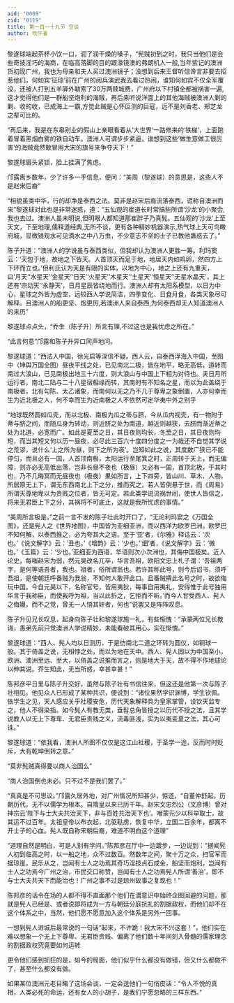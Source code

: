```yaml
---
aid: "0009"
zid: "0119"
title: 第一百一十九节 空谈
author: 吹牛者
---
```


黎遂球端起茶杯小饮一口，润了润干燥的嗓子，“髡贼初到之时，我只当他们是会些奇技淫巧的海商，在临高落脚的目的跟濠镜澳的弗朗机人一般,当年紫记的澳洲货初现广州，我也为母亲和夫人买过澳洲镜子；没想到后来王督听信谗言非要去招惹他们，何如宾‘征琼’前在广州的阅兵演武我去看过热闹，谁知何如宾不仅全军覆没，还被人打到五羊驿外勒索了30万两赎城费，广州府以下村镇全都被祸害一遍,这才觉得他们是一群船坚炮利的海贼，再后来听说洋面上的其他海贼被澳洲人剿的剿、收的收，已成海上一霸,方觉此贼是心怀叵测的巨寇，远不是刘香老、郑芝龙之辈可比的。

“再后来，我是在东皋别业的假山上亲眼看着从‘大世界’一路修来的‘铁梯’，上面跑着冒着黑烟白雾的铁自动车。澳洲人可谓步步紧逼，谁想到这些‘做生意做工很厉害’的海贼竟然敢冒用大宋的旗号来争夺天下！”

黎遂球眉头紧锁，脸上挂满了焦虑。

邝露离乡数年，少了许多一手信息，便问：“美周（黎遂球）的意思是，这些人不是赵宋后裔”

“相貌虽类中华，行的却净是泰西之法。莫非是赵宋后裔流落泰西，谎称自澳洲而来”黎遂球对此也是非常迷惑，道：“五仙观的崔道长时常搞些所谓‘沙龙’的小聚会,我也去过。澳洲人虽未明说,但明眼人都知道那崔胖子乃真髡。五仙观的‘沙龙’上至天文，下至地理,儒释道经典,无所不谈，更有各种精妙机器演示,热气球上天可鸟瞰府城，显微镜观水可见滴水之中八万虫，不少意志不坚的士子已教他蛊惑去了。”

陈子升道：“澳洲人的学说虽与泰西类似，但我却认为澳洲人更胜一筹。利玛窦云：‘天包于地，故地之下皆天。人首顶天而足于地，地居天内如鸡卵，然四方上下环而立也。’但利氏认为天是有限的实体，以地为中心，地之上还有九重天，曰‘月天’‘水星天’‘金星天’‘日天’‘火星天’‘木星天’‘土星天’‘恒星天’‘无星水晶天’，其上还有‘宗动天’‘永静天’，日月星辰皆绕地而行。澳洲人却有太阳系模型，以日为中心，星球之外皆为虚空，远较西人学说简洁，四季变化、日食月食，各类天象尽可解释。且澳洲人的船更坚、炮更厉,若澳洲人来自泰西,为何泰西却无人知道澳洲人的来历”

黎遂球点点头，“乔生（陈子升）所言有理,不过这也是我忧虑之所在。”



“此言何意”邝露和陈子升异口同声地问。

黎遂球道：“西法入中国，徐光启等深信不疑。西人云，自泰西浮海入中国，至图中（坤舆万国全图）昼夜平线之处，已见南北二极，皆在地平，略无高低，道转而南过大浪山，已见南极出地三十六度，则大浪山与中国上下相为对待也。夫日月所运行者，南北二陆与二十八星宿相缘而转，其南时有不知名之星，而以为此盖绕于南极者。北有勾陈、太乙诸象，而南何以无之乃不几于尊卑之象倒置，人亦何幸而生为近北极之人，何不幸而生为近南极之人不依然可定华夷中外之别乎

“地球既然圆如瓜壳，而以北极、南极为瓜之蒂与脐，今从瓜内视壳，有一物附于蒂与脐之间，而随瓜身为转动，则近脐之处为南道，越近则越狭，去脐而渐近蒂之处为北道，必宽而广。如此是夏至之日，其日夜则均长，冬至之日，其日夜则均短，而当其短又何以历一昼夜，必尽此三百六十度四分度之一为哉还不自觉其学说之荒谬，说什么‘上之所为昼，则下之所为夜’。岂知如此之说，其度数广狭已不能停匀，而且必有一国，人首顶南极，太阳运行至尾箕之时，正周转于天上，而无偏障，则亦必无高低出落，岂非长昼不夜也（极昼）又必有一国，首顶北极，于其时也，乃不几晦冥而无昼夜也（极夜）果如所言，上下四旁，皆山川、草木、人物，所居原无上下，谓无东西南北上下之分，推而究之，若人皆倒悬于世，而《周易》所谓天尊地卑以为贵贱之位者，皆无可定。若此类学说流祸世间，使世人皆信之，将来无君臣上下之分，其祸将不可底止，这就是我所忧虑的事情。”

“美周所言极是。”之前一言不发的陈子壮此时开口了，“无论利玛窦之《万国全图》，还是髡人之《世界地图》，中国皆为亚细亚洲，而以西洋为欧罗巴洲。欧罗巴不知何解，以泰西推之，必为夸其大之语。至于‘亚’者，《尔雅》释诂云：‘次也。’《说文解字》云：‘丑也。’《增韵》云：‘少也。’‘细’者，《说文解字》云：‘微也。’《玉篇》云：‘少也。’亚细亚为西语，华语则次小次洲也，其侮中国极矣。近人论史，每嗤赵宋为弱，然元昊改名兀卒，华言吾祖，欧阳文忠上札子谓：‘吾祖两字，是何等语吾者，我也。祖者，俗所谓翁也。若许其称此号，则今后诏书，须呼吾祖，是使朝廷呼番贼为我翁，不知何人敢开此口。且番贼撰此名号之时，故欲侮玩中国。今自元昊以下，名称官号，皆用夷狄，每事自用夷礼，安得惟于此号独用华言于我称臣，而使我呼为祖，当以此折之，乞拒而不听。’而今人甘受西人、髡人之侮嫚，而不之觉，曾无一人悟其奸者，何也”说罢又是阵阵叹息。

陈子升见兄长叹息，起身向陈子壮和黎遂球施一礼，有些惭愧：“承蒙两位兄长教诲，愚弟先前只觉澳洲人学说精妙，未能看破其用心，实在惭愧。”

黎遂球道：“西人、髡人均以日测历，于是彷南北二道之环转为圆仪，如铜球一般。其于倚盖之说，无相悖之处，而以为地在天中。西人、髡人固以为中国至小，欧洲、澳洲至远、至大，以倚盖之说推而言之，则是地大于天，故不得不作地球论以伸其说。乔生知此，无当所惑，幸甚幸甚！”

陈邦彦平日里与陈子升交好，虽然与陈子壮有书信往来，但这还是他第一次与陈子壮相见。他见众人已形成了某种共识，便说到：“诸位果然学识渊博，学生钦佩。依学生之见，天人感应关乎社稷安危，历代天象解释具为皇家掌管，设钦天监专之，他人不得染指。如今髡人有教无类，垂髫总角皆授之以历代不授之法，且其学说教人以无上下尊卑、无君臣贵贱之义，流毒匪浅，实为以夷变夏之法，其心可诛。”

黎遂球道：“依我看，澳洲人所图不仅仅是这江山社稷，于圣学一途，反而时时贬斥，大有乾坤倒转之意。”

“莫非髡贼真得要以商人治国么”

“商人治国倒也未必。只不过不是我们罢了。”

“真真是不可思议。”邝露久居外地，对广州情况所知甚少，惊道，“自董仲舒起，历朝历代，无不以儒学为根本。自隋皇以来已历千年。赵宋文忠烈公（文彦博）曾对神宗云‘陛下与士大夫共治天下，非与百姓共治天下也’。唯蒙元少以科举取士，故其运不过百年。太祖皇帝以布衣起，北驱鞑虏，恢复中华，立国二百余年，都离不开士子的心血。髡人既自称宋朝后裔，难道不明白这个道理”

“道理自然是明白，可是人别有学问。”陈邦彦在厅中一边踱步，一边说到：“据闻髡人初到临高之时，以一船之地，众不过数百。然数年之间，聚十万之众，扫官军而据琼崖，民乐从之，岂闻有士人之功焉其奇巧淫技点石成金，船坚而炮利，岂闻有士人之功焉今广州之治，市民交口称赞，岂闻有士人之功焉髡人所谓‘善治’，即不与士大夫共天下而能治也！广州之事不过是琼州故事之复现也！”

陈邦彦的话令在场的人都不得不直面那个他们在潜意识中始终企图回避的问题，那就是髡人已经是、或者说即将成为一方与朝廷分庭抗礼的割据政权，而他们却不在这个体系之中，当然，他们愿不愿意加入这个体系是另外一回事。

一想到髡人进城后最常说的一句话“起来，不许跪！我大宋不兴这套！”，他们实在难以想象一个无上下尊卑、无君臣贵贱、偏离了他们数十年间刻入骨髓的儒家理念的割据政权究竟要如何运转

更令他们感到抓狂的是，如今的局面，他们似乎什么都没有做错，但又什么都做不了，甚至什么都没有做。

如果某位澳洲元老目睹了这场会谈，一定会送他们一句俏皮话：“令人不悦的真相，人类必死的命运，还有女人的小胡子，是我们宁愿忽略的三样东西。”

